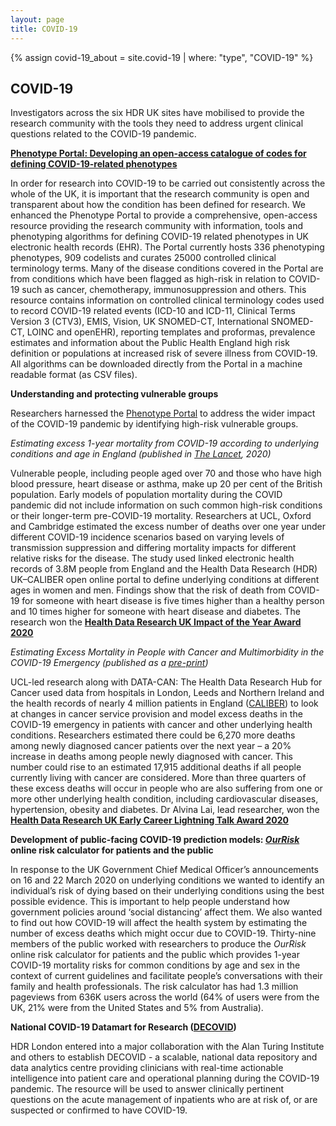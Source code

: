 ```yaml
---
layout: page
title: COVID-19
---
```


{% assign covid-19_about = site.covid-19 | where: "type", "COVID-19" %}

## COVID-19

Investigators across the six HDR UK sites have mobilised to provide the research community with the tools they need to address urgent clinical questions related to the COVID-19 pandemic.  

**[Phenotype Portal: Developing an open-access catalogue of codes for defining COVID-19-related phenotypes](https://portal.caliberresearch.org/)** 

In order for research into COVID-19 to be carried out consistently across the whole of the UK, it is important that the research community is open and transparent about how the condition has been defined for research.  We enhanced the Phenotype Portal to provide a comprehensive, open-access resource providing the research community with information, tools and phenotyping algorithms for defining COVID-19 related phenotypes in UK electronic health records (EHR). The Portal currently hosts 336 phenotyping phenotypes, 909 codelists and curates 25000 controlled clinical terminology terms. Many of the disease conditions covered in the Portal are from conditions which have been flagged as high-risk in relation to COVID-19 such as cancer, chemotherapy, immunosuppression and others. This resource contains information on controlled clinical terminology codes used to record COVID-19 related events (ICD-10 and ICD-11, Clinical Terms Version 3 (CTV3), EMIS, Vision, UK SNOMED-CT, International SNOMED-CT, LOINC and openEHR), reporting templates and proformas, prevalence estimates and information about the Public Health England high risk definition or populations at increased risk of severe illness from COVID-19.  All algorithms can be downloaded directly from the Portal in a machine readable format (as CSV files).  

**Understanding and protecting vulnerable groups**

Researchers harnessed the [Phenotype Portal](https://caliberresearch.org/portal) to address the wider impact of the COVID-19 pandemic by identifying high-risk vulnerable groups.  

*Estimating excess 1-year mortality from COVID-19 according to underlying conditions and age in England (published in [The Lancet](https://www.thelancet.com/journals/lancet/article/PIIS0140-6736(20)30854-0/fulltext?utm_campaign=tlcoronavirus20&utm_content=129210454&utm_medium), 2020)*

Vulnerable people, including people aged over 70 and those who have high blood pressure, heart disease or asthma, make up 20 per cent of the British population.  Early models of population mortality during the COVID pandemic did not include information on such common high-risk conditions or their longer-term pre-COVID-19 mortality.  Researchers at UCL, Oxford and Cambridge estimated the excess number of deaths over one year under different COVID-19 incidence scenarios based on varying levels of transmission suppression and differing mortality impacts for different relative risks for the disease.  The study used linked electronic health records of 3.8M people from England and the Health Data Research (HDR) UK–CALIBER open online portal to define underlying conditions at different ages in women and men.  Findings show that the risk of death from COVID-19 for someone with heart disease is five times higher than a healthy person and 10 times higher for someone with heart disease and diabetes.  The research won the **[Health Data Research UK Impact of the Year Award 2020](https://www.hdruk.ac.uk/news/announcing-the-winners-of-hdr-uks-annual-awards-2020/)**

*Estimating Excess Mortality in People with Cancer and Multimorbidity in the COVID-19 Emergency (published as a [pre-print](https://www.researchgate.net/publication/340984562_Estimating_excess_mortality_in_people_with_cancer_and_multimorbidity_in_the_COVID-19_emergency))* 

UCL-led research along with DATA-CAN: The Health Data Research Hub for Cancer used data from hospitals in London, Leeds and Northern Ireland and the health records of nearly 4 million patients in England ([CALIBER](https://www.ucl.ac.uk/health-informatics/caliber)) to look at changes in cancer service provision and model excess deaths in the COVID-19 emergency in patients with cancer and other underlying health conditions.  Researchers estimated there could be 6,270 more deaths among newly diagnosed cancer patients over the next year – a 20% increase in deaths among people newly diagnosed with cancer.  This number could rise to an estimated 17,915 additional deaths if all people currently living with cancer are considered.  More than three quarters of these excess deaths will occur in people who are also suffering from one or more other underlying health condition, including cardiovascular diseases, hypertension, obesity and diabetes.  Dr Alvina Lai, lead researcher, won the **[Health Data Research UK Early Career Lightning Talk Award 2020](https://www.hdruk.ac.uk/news/announcing-the-winners-of-hdr-uks-annual-awards-2020/)**

**Development of public-facing COVID-19 prediction models: *[OurRisk](http://covid19-phenomics.org/PrototypeOurRiskCoV.html)* online risk calculator for patients and the public** 

In response to the UK Government Chief Medical Officer’s announcements on 16 and 22 March 2020 on underlying conditions we wanted to identify an individual’s risk of dying based on their underlying conditions using the best possible evidence.  This is important to help people understand how government policies around ‘social distancing’ affect them.  We also wanted to find out how COVID-19 will affect the health system by estimating the number of excess deaths which might occur due to COVID-19.  Thirty-nine members of the public worked with researchers to produce the *OurRisk* online risk calculator for patients and the public which provides 1-year COVID-19 mortality risks for common conditions by age and sex in the context of current guidelines and facilitate people’s conversations with their family and health professionals. The risk calculator has had 1.3 million pageviews from 636K users across the world (64% of users were from the UK, 21% were from the United States and 5% from Australia).  

**National COVID-19 Datamart for Research ([DECOVID](https://www.decovid.org))** 

HDR London entered into a major collaboration with the Alan Turing Institute and others to establish DECOVID - a scalable, national data repository and data analytics centre providing clinicians with real-time actionable intelligence into patient care and operational planning during the COVID-19 pandemic. The resource will be used to answer clinically pertinent questions on the acute management of inpatients who are at risk of, or are suspected or confirmed to have COVID-19.  

